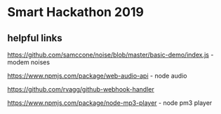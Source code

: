 # Smart Hackathon 2019

## helpful links

https://github.com/samccone/noise/blob/master/basic-demo/index.js  - modem noises

https://www.npmjs.com/package/web-audio-api - node audio

https://github.com/rvagg/github-webhook-handler

https://www.npmjs.com/package/node-mp3-player - node pm3 player